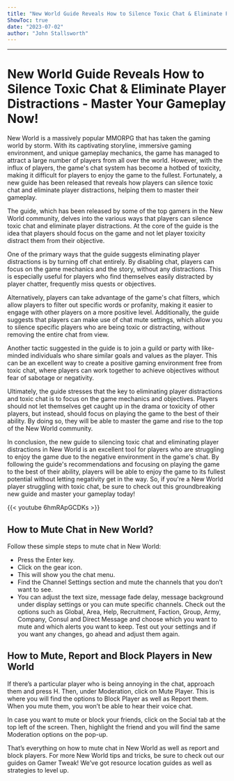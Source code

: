 ```yaml
---
title: "New World Guide Reveals How to Silence Toxic Chat & Eliminate Player Distractions - Master Your Gameplay Now!"
ShowToc: true 
date: "2023-07-02"
author: "John Stallsworth"
---
```

*****
# New World Guide Reveals How to Silence Toxic Chat & Eliminate Player Distractions - Master Your Gameplay Now!

New World is a massively popular MMORPG that has taken the gaming world by storm. With its captivating storyline, immersive gaming environment, and unique gameplay mechanics, the game has managed to attract a large number of players from all over the world. However, with the influx of players, the game's chat system has become a hotbed of toxicity, making it difficult for players to enjoy the game to the fullest. Fortunately, a new guide has been released that reveals how players can silence toxic chat and eliminate player distractions, helping them to master their gameplay.

The guide, which has been released by some of the top gamers in the New World community, delves into the various ways that players can silence toxic chat and eliminate player distractions. At the core of the guide is the idea that players should focus on the game and not let player toxicity distract them from their objective.

One of the primary ways that the guide suggests eliminating player distractions is by turning off chat entirely. By disabling chat, players can focus on the game mechanics and the story, without any distractions. This is especially useful for players who find themselves easily distracted by player chatter, frequently miss quests or objectives.

Alternatively, players can take advantage of the game's chat filters, which allow players to filter out specific words or profanity, making it easier to engage with other players on a more positive level. Additionally, the guide suggests that players can make use of chat mute settings, which allow you to silence specific players who are being toxic or distracting, without removing the entire chat from view.

Another tactic suggested in the guide is to join a guild or party with like-minded individuals who share similar goals and values as the player. This can be an excellent way to create a positive gaming environment free from toxic chat, where players can work together to achieve objectives without fear of sabotage or negativity.

Ultimately, the guide stresses that the key to eliminating player distractions and toxic chat is to focus on the game mechanics and objectives. Players should not let themselves get caught up in the drama or toxicity of other players, but instead, should focus on playing the game to the best of their ability. By doing so, they will be able to master the game and rise to the top of the New World community.

In conclusion, the new guide to silencing toxic chat and eliminating player distractions in New World is an excellent tool for players who are struggling to enjoy the game due to the negative environment in the game's chat. By following the guide's recommendations and focusing on playing the game to the best of their ability, players will be able to enjoy the game to its fullest potential without letting negativity get in the way. So, if you're a New World player struggling with toxic chat, be sure to check out this groundbreaking new guide and master your gameplay today!

{{< youtube 6hmRApGCDKs >}} 



## How to Mute Chat in New World?
 

 
Follow these simple steps to mute chat in New World:
 
- Press the Enter key.
 - Click on the gear icon.
 - This will show you the chat menu.
 - Find the Channel Settings section and mute the channels that you don’t want to see.
 - You can adjust the text size, message fade delay, message background under display settings or you can mute specific channels. Check out the options such as Global, Area, Help, Recruitment, Faction, Group, Army, Company, Consul and Direct Message and choose which you want to mute and which alerts you want to keep. Test out your settings and if you want any changes, go ahead and adjust them again.

 
## How to Mute, Report and Block Players in New World
 
If there’s a particular player who is being annoying in the chat, approach them and press H. Then, under Moderation, click on Mute Player. This is where you will find the options to Block Player as well as Report them. When you mute them, you won’t be able to hear their voice chat.
 
In case you want to mute or block your friends, click on the Social tab at the top left of the screen. Then, highlight the friend and you will find the same Moderation options on the pop-up.
 
That’s everything on how to mute chat in New World as well as report and block players. For more New World tips and tricks, be sure to check out our guides on Gamer Tweak! We’ve got resource location guides as well as strategies to level up.




